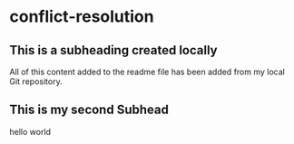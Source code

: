 # conflict-resolution

## This is a subheading created locally

All of this content added to the readme file has been added from my local Git repository.

## This is my second Subhead

hello world
